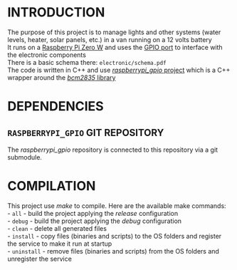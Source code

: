 # INTRODUCTION
The purpose of this project is to manage lights and other systems (water levels, heater, solar panels, etc.) in a van running on a 12 volts battery<br />
It runs on a [Raspberry Pi Zero W](https://www.raspberrypi.org/products/raspberry-pi-zero-w/) and uses the [GPIO port](https://pinout.xyz/) to interface with the electronic components<br />
There is a basic schema there: `electronic/schema.pdf`<br />
The code is written in C++ and use [*raspberrypi_gpio* project](https://github.com/cpu150/raspberrypi_gpio) which is a C++ wrapper around the [*bcm2835* library](http://www.airspayce.com/mikem/bcm2835)

# DEPENDENCIES
## `RASPBERRYPI_GPIO` GIT REPOSITORY
The *raspberrypi_gpio* repository is connected to this repository via a git submodule.

# COMPILATION
This project use *make* to compile. Here are the available make commands:<br />
    - `all`       - build the project applying the *release* configuration<br />
    - `debug`     - build the project applying the *debug* configuration<br />
    - `clean`     - delete all generated files<br />
    - `install`   - copy files (binaries and scripts) to the OS folders and register the service to make it run at startup<br />
    - `uninstall` - remove files (binaries and scripts) from the OS folders and unregister the service
